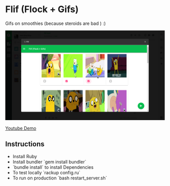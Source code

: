 # Flif (Flock + Gifs)

Gifs on smoothies (because steroids are bad ) :)

<img src="screenshots/flif_desktop.png" />

<a href="https://www.youtube.com/watch?v=6O3rFn4KPng&feature=youtu.be"> Youtube Demo </a>

## Instructions
<ul>
  <li> Install Ruby </li>
  <li> Install bundler `gem install bundler` </li>
  <li> `bundle install` to install Dependencies </li>
  <li> To test locally `rackup config.ru` </li>
  <li> To run on production `bash restart_server.sh`</li>
</ul>
